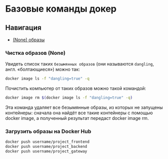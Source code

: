 # Базовые команды докер

## Навигация

- [(None) образы](#чистка-образов-none)

### Чистка образов (None)

Увидеть список таких `безымянных образов` (они называются `dangling`, англ. «болтающиеся») можно так:

```bash
docker image ls -f "dangling=true" -q
```

Почистить компьютер от таких образов можно такой командой:

```bash
docker image rm $(docker image ls -f "dangling=true" -q)
```

Эта команда удаляет все безымянные образы, из которых не запущены контейнеры: сначала она найдёт все такие контейнеры с помощью docker image, а полученный результат передаст docker image rm.

### Загрузить образы на Docker Hub

```bash
docker push username/project_frontend
docker push username/project_backend
docker push username/project_gateway
```
